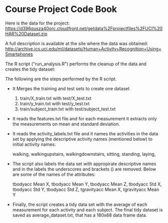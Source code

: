 Course Project Code Book
========================

Here is the data for the project: https://d396qusza40orc.cloudfront.net/getdata%2Fprojectfiles%2FUCI%20HAR%20Dataset.zip

A full description is available at the site where the data was obtained: http://archive.ics.uci.edu/ml/datasets/Human+Activity+Recognition+Using+Smartphones

The R script ("run_analysis.R") performs the cleanup of the data and creates the tidy dataset:

The following are the steps performed by the R script.

* It Merges the training and test sets to create one dataset 
  1. train/X_train.txt with test/X_test.txt
  2. train/y_train.txt with test/y_test.txt
  3. train/subject_train.txt with test/subject_test.txt

* It reads the features.txt file and for each measurement it extracts only the measurements on mean and standard deviation. 

* It reads the activity_labels.txt file and it names the activities in the data set by applying the descriptive activity names (mentioned below) to initial activity names:

  walking,
  walkingupstairs,
  walkingdownstairs,
  sitting,
  standing,
  laying,

* The script also labels the data set with appropirate descriptive names and in the labels the underscores and brackets () are removed. Below are some of the names of the attributes:

  tbodyacc Mean X,
  tbodyacc Mean Y,
  tbodyacc Mean Z, 
  tbodyacc Std X,
  tbodyacc Std Y, 
  tbodyacc Std Z, 
  tgravityacc Mean X, 
  tgravityacc Mean Y

* Finally, the script creates a tidy data set with the average of each measurement for each activity and each subject. The final tidy dataset is saved as average_dataset.txt, that has a 180x68 data frame data.
